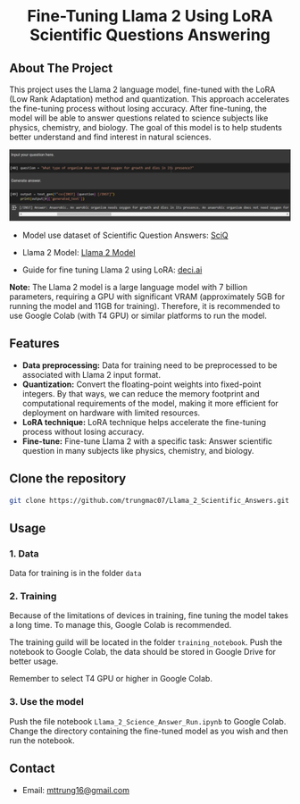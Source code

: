 
<!-- PROJECT LOGO -->
<br />
<div align="center">
  <h1 align="center">Fine-Tuning Llama 2 Using LoRA <br/> Scientific Questions Answering </h1>
</div>

<!-- ABOUT THE PROJECT -->
## About The Project


This project uses the Llama 2 language model, fine-tuned with the LoRA (Low Rank Adaptation) method and quantization. This approach accelerates the fine-tuning process without losing accuracy. After fine-tuning, the model will be able to answer questions related to science subjects like physics, chemistry, and biology. The goal of this model is to help students better understand and find interest in natural sciences.

![ScienceQnA](resources/scieneQnA.png)

- Model use dataset of Scientific Question Answers: [SciQ](https://www.kaggle.com/datasets/thedevastator/sciq-a-dataset-for-science-question-answering)

- Llama 2 Model: [Llama 2 Model](https://huggingface.co/meta-llama/Llama-2-7b-chat-hf)

- Guide for fine tuning Llama 2 using LoRA: [deci.ai](https://deci.ai/blog/fine-tune-llama-2-with-lora-for-question-answering/)


**Note:** The Llama 2 model is a large language model with 7 billion parameters, requiring a GPU with significant VRAM (approximately 5GB for running the model and 11GB for training). Therefore, it is recommended to use Google Colab (with T4 GPU) or similar platforms to run the model.


## Features
- **Data preprocessing:** Data for training need to be preprocessed to be associated with Llama 2 input format.
- **Quantization:** Convert the floating-point weights into fixed-point integers. By that ways, we can reduce the memory footprint and computational requirements of the model, making it more efficient for deployment on hardware with limited resources.
- **LoRA technique:** LoRA technique helps accelerate the fine-tuning process without losing accuracy.
- **Fine-tune:** Fine-tune Llama 2 with a specific task: Answer scientific question in many subjects like physics, chemistry, and biology.

## Clone the repository
   ```sh
   git clone https://github.com/trungmac07/Llama_2_Scientific_Answers.git
   ```


## Usage
### 1. Data
Data for training is in the folder `data`

### 2. Training

Because of the limitations of devices in training, fine tuning the model takes a long time. To manage this, Google Colab is recommended. 

The training guild will be located in the folder `training_notebook`. Push the notebook to Google Colab, the data should be stored in Google Drive for better usage.

Remember to select T4 GPU or higher in Google Colab.

### 3. Use the model
Push the file notebook `Llama_2_Science_Answer_Run.ipynb` to Google Colab. Change the directory containing the fine-tuned model as you wish and then run the notebook.


## Contact
- Email: mttrung16@gmail.com 








